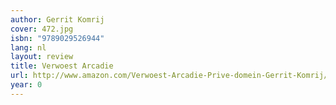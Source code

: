 ```yaml
---
author: Gerrit Komrij
cover: 472.jpg
isbn: "9789029526944"
lang: nl
layout: review
title: Verwoest Arcadie
url: http://www.amazon.com/Verwoest-Arcadie-Prive-domein-Gerrit-Komrij/dp/9029526947?SubscriptionId=0VMG0VFGBMRWVRA58R02&tag=ldvd-20&linkCode=xm2&camp=2025&creative=165953&creativeASIN=9029526947
year: 0
---
```

